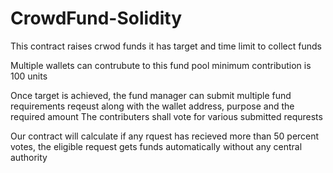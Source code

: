 # CrowdFund-Solidity

This contract raises crwod funds it has target and time limit to collect funds 

Multiple wallets can contrubute to this fund pool minimum contribution is 100 units 

Once target is achieved, the fund manager can submit multiple fund requirements reqeust along with the wallet address, purpose and the required amount 
The contributers shall vote for various submitted requrests 

Our contract will calculate if any rquest has recieved more than 50 percent votes, the eligible request gets funds automatically without any central authority

